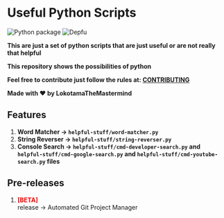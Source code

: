 # Useful Python Scripts

![Python package](https://github.com/LokotamaTheMastermind/useful-python-scripts/workflows/Python%20package/badge.svg?branch=master) ![Depfu](https://img.shields.io/depfu/LokotamaTheMastermind/useful-python-scripts)

**This are just a set of python scripts that are just useful or are not really that helpful**

**This repository shows the possibilities of python**

**Feel free to contribute just follow the rules at: [CONTRIBUTING](CONTRIBUTING.md)**

**Made with ♥ by LokotamaTheMastermind**

## Features

1. **Word Matcher -> `helpful-stuff/word-matcher.py`**
2. **String Reverser -> `helpful-stuff/string-reverser.py`**
3. **Console Search -> `helpful-stuff/cmd-developer-search.py` and `helpful-stuff/cmd-google-search.py` and `helpful-stuff/cmd-youtube-search.py` files**

## Pre-releases
1. <div style="color: red; font-weight: bolder;">[BETA]</div> release -> Automated Git Project Manager
